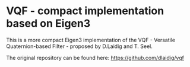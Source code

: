 # VQF - compact implementation based on Eigen3

This is a more compact Eigen3 implementation of the VQF - Versatile Quaternion-based Filter - proposed by D.Laidig and T. Seel.

The original repository can be found here: https://github.com/dlaidig/vqf
